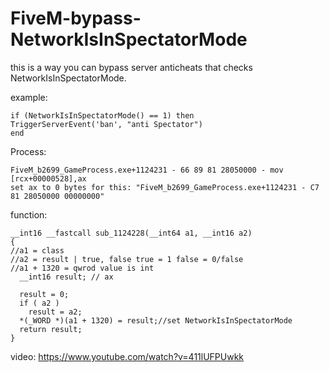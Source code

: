 # FiveM-bypass-NetworkIsInSpectatorMode
this is a way you can bypass server anticheats that checks NetworkIsInSpectatorMode.

example:
```
if (NetworkIsInSpectatorMode() == 1) then
TriggerServerEvent('ban', "anti Spectator")
end
```

Process:
```
FiveM_b2699_GameProcess.exe+1124231 - 66 89 81 28050000 - mov [rcx+00000528],ax
set ax to 0 bytes for this: "FiveM_b2699_GameProcess.exe+1124231 - C7 81 28050000 00000000"
```
function:
```ida
__int16 __fastcall sub_1124228(__int64 a1, __int16 a2)
{
//a1 = class
//a2 = result | true, false true = 1 false = 0/false
//a1 + 1320 = qwrod value is int
  __int16 result; // ax

  result = 0;
  if ( a2 )
    result = a2;
  *(_WORD *)(a1 + 1320) = result;//set NetworkIsInSpectatorMode
  return result;
}
```
video: https://www.youtube.com/watch?v=411lUFPUwkk
